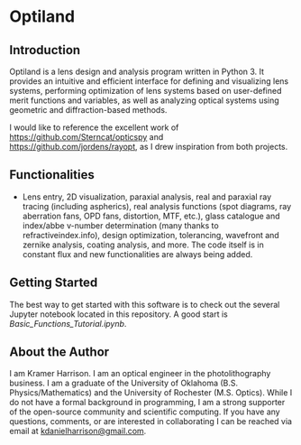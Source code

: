 # Optiland

## Introduction
Optiland is a lens design and analysis program written in Python 3. It provides an intuitive and efficient interface for defining and visualizing lens systems, performing optimization of lens systems based on user-defined merit functions and variables, as well as analyzing optical systems using geometric and diffraction-based methods.

I would like to reference the excellent work of https://github.com/Sterncat/opticspy and https://github.com/jordens/rayopt, as I drew inspiration from both projects.

## Functionalities
- Lens entry, 2D visualization, paraxial analysis, real and paraxial ray tracing (including aspherics), real analysis functions (spot diagrams, ray aberration fans, OPD fans, distortion, MTF, etc.), glass catalogue and index/abbe v-number determination (many thanks to refractiveindex.info), design optimization, tolerancing, wavefront and zernike analysis, coating analysis, and more. The code itself is in constant flux and new functionalities are always being added.

## Getting Started
The best way to get started with this software is to check out the several Jupyter notebook located in this repository. A good start is *Basic_Functions_Tutorial.ipynb*.

## About the Author
I am Kramer Harrison. I am an optical engineer in the photolithography business. I am a graduate of the University of Oklahoma (B.S. Physics/Mathematics) and the University of Rochester (M.S. Optics). While I do not have a formal background in programming, I am a strong supporter of the open-source community and scientific computing. If you have any questions, comments, or are interested in collaborating I can be reached via email at kdanielharrison@gmail.com.
